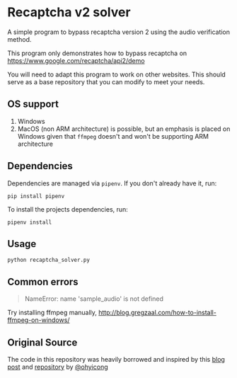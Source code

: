 # Recaptcha v2 solver

A simple program to bypass recaptcha version 2 using the audio verification method.

This program only demonstrates how to bypass recaptcha on https://www.google.com/recaptcha/api2/demo

You will need to adapt this program to work on other websites. This should serve as a base repository that you can modify to meet your needs.

## OS support

1. Windows
2. MacOS (non ARM architecture) is possible, but an emphasis is placed on Windows given that `ffmpeg` doesn't and won't be supporting ARM architecture

## Dependencies

Dependencies are managed via `pipenv`. If you don't already have it, run:

```
pip install pipenv
```

To install the projects dependencies, run:

```
pipenv install
```

## Usage

```
python recaptcha_solver.py
```

## Common errors

> NameError: name 'sample_audio' is not defined

Try installing ffmpeg manually, http://blog.gregzaal.com/how-to-install-ffmpeg-on-windows/

## Original Source

The code in this repository was heavily borrowed and inspired by this [blog post](https://ohyicong.medium.com/how-to-bypass-recaptcha-with-python-1d77a87a00d7) and [repository](https://github.com/ohyicong/recaptcha_v2_solver) by [@ohyicong](https://github.com/ohyicong)
